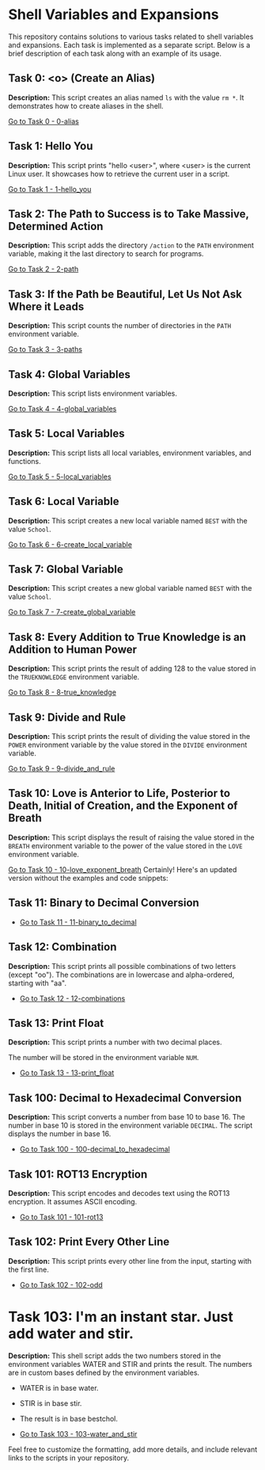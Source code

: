 # Shell Variables and Expansions

This repository contains solutions to various tasks related to shell variables and expansions. Each task is implemented as a separate script. Below is a brief description of each task along with an example of its usage.

## Task 0: \<o> (Create an Alias)
**Description:** This script creates an alias named `ls` with the value `rm *`. It demonstrates how to create aliases in the shell.

[Go to Task 0 - 0-alias](./0-alias)

## Task 1: Hello You
**Description:** This script prints "hello \<user>", where \<user> is the current Linux user. It showcases how to retrieve the current user in a script.

[Go to Task 1 - 1-hello_you](./1-hello_you)

## Task 2: The Path to Success is to Take Massive, Determined Action
**Description:** This script adds the directory `/action` to the `PATH` environment variable, making it the last directory to search for programs.

[Go to Task 2 - 2-path](./2-path)

## Task 3: If the Path be Beautiful, Let Us Not Ask Where it Leads
**Description:** This script counts the number of directories in the `PATH` environment variable.

[Go to Task 3 - 3-paths](./3-paths)

## Task 4: Global Variables
**Description:** This script lists environment variables.

[Go to Task 4 - 4-global_variables](./4-global_variables)

## Task 5: Local Variables
**Description:** This script lists all local variables, environment variables, and functions.

[Go to Task 5 - 5-local_variables](./5-local_variables)

## Task 6: Local Variable
**Description:** This script creates a new local variable named `BEST` with the value `School`.

[Go to Task 6 - 6-create_local_variable](./6-create_local_variable)

## Task 7: Global Variable
**Description:** This script creates a new global variable named `BEST` with the value `School`.

[Go to Task 7 - 7-create_global_variable](./7-create_global_variable)

## Task 8: Every Addition to True Knowledge is an Addition to Human Power
**Description:** This script prints the result of adding 128 to the value stored in the `TRUEKNOWLEDGE` environment variable.

[Go to Task 8 - 8-true_knowledge](./8-true_knowledge)

## Task 9: Divide and Rule
**Description:** This script prints the result of dividing the value stored in the `POWER` environment variable by the value stored in the `DIVIDE` environment variable.

[Go to Task 9 - 9-divide_and_rule](./9-divide_and_rule)

## Task 10: Love is Anterior to Life, Posterior to Death, Initial of Creation, and the Exponent of Breath
**Description:** This script displays the result of raising the value stored in the `BREATH` environment variable to the power of the value stored in the `LOVE` environment variable.

[Go to Task 10 - 10-love_exponent_breath](./10-love_exponent_breath)
Certainly! Here's an updated version without the examples and code snippets:

## Task 11: Binary to Decimal Conversion

- [Go to Task 11 - 11-binary_to_decimal](./11-binary_to_decimal)

## Task 12: Combination

**Description:** This script prints all possible combinations of two letters (except "oo"). The combinations are in lowercase and alpha-ordered, starting with "aa".

- [Go to Task 12 - 12-combinations](./12-combinations)

## Task 13: Print Float

**Description:** This script prints a number with two decimal places.

The number will be stored in the environment variable `NUM`.

- [Go to Task 13 - 13-print_float](./13-print_float)

## Task 100: Decimal to Hexadecimal Conversion

**Description:** This script converts a number from base 10 to base 16. The number in base 10 is stored in the environment variable `DECIMAL`. The script displays the number in base 16.

- [Go to Task 100 - 100-decimal_to_hexadecimal](./100-decimal_to_hexadecimal)

## Task 101: ROT13 Encryption

**Description:** This script encodes and decodes text using the ROT13 encryption. It assumes ASCII encoding.

- [Go to Task 101 - 101-rot13](./101-rot13)

## Task 102: Print Every Other Line

**Description:** This script prints every other line from the input, starting with the first line.

- [Go to Task 102 - 102-odd](./102-odd)
# Task 103: I'm an instant star. Just add water and stir.

**Description:** This shell script adds the two numbers stored in the environment variables WATER and STIR and prints the result. The numbers are in custom bases defined by the environment variables.

- WATER is in base water.
- STIR is in base stir.
- The result is in base bestchol.


- [Go to Task 103 - 103-water_and_stir](./103-water_and_stir)

Feel free to customize the formatting, add more details, and include relevant links to the scripts in your repository.
